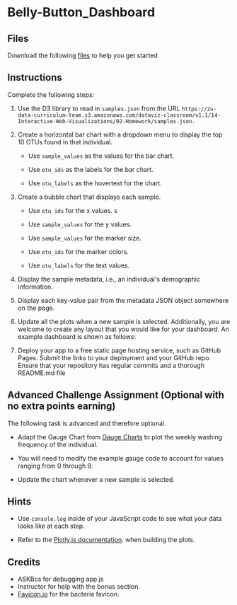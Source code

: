 # Belly-Button_Dashboard

## Files

Download the following [files](/StarterCode) to help you get started

## Instructions
Complete the following steps:

1. Use the D3 library to read in `samples.json` from the URL `https://2u-data-curriculum-team.s3.amazonaws.com/dataviz-classroom/v1.1/14-Interactive-Web-Visualizations/02-Homework/samples.json.`

2. Create a horizontal bar chart with a dropdown menu to display the top 10 OTUs found in that individual.

    - Use `sample_values` as the values for the bar chart.

    - Use `otu_ids` as the labels for the bar chart.

    - Use `otu_labels` as the hovertext for the chart.


3. Create a bubble chart that displays each sample.

    - Use `otu_ids` for the x values.
s
    - Use `sample_values` for the y values.

    - Use `sample_values` for the marker size.

    - Use `otu_ids` for the marker colors.

    - Use `otu_labels` for the text values.


4. Display the sample metadata, i.e., an individual's demographic information.

5. Display each key-value pair from the metadata JSON object somewhere on the page.

6. Update all the plots when a new sample is selected. Additionally, you are welcome to create any layout that you would like for your dashboard. An example dashboard is shown as follows:

7. Deploy your app to a free static page hosting service, such as GitHub Pages. Submit the links to your deployment and your GitHub repo. Ensure that your repository has regular commits and a thorough README.md file

## Advanced Challenge Assignment (Optional with no extra points earning)
The following task is advanced and therefore optional.

- Adapt the Gauge Chart from [Gauge Charts](https://plot.ly/javascript/gauge-charts/.) to plot the weekly washing frequency of the individual.

- You will need to modify the example gauge code to account for values ranging from 0 through 9.

- Update the chart whenever a new sample is selected.



## Hints
- Use `console.log` inside of your JavaScript code to see what your data looks like at each step.

- Refer to the [Plotly.js documentation](https://plotly.com/javascript/). when building the plots.

## Credits  
- ASKBcs for debugging app.js
- Instructor for help with the bonus section.
- [Favicon.io](https://favicon.io/) for the bacteria favicon.